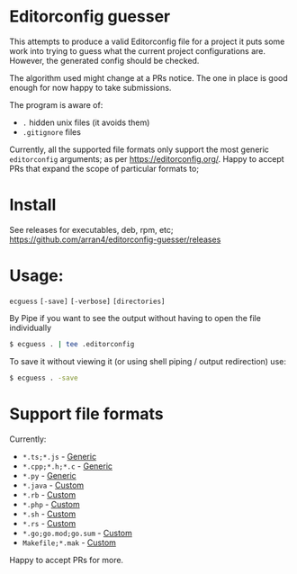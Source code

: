 # Editorconfig guesser

This attempts to produce a valid Editorconfig file for a project it puts some work into trying to guess what the current
project configurations are. However, the generated config should be checked.

The algorithm used might change at a PRs notice. The one in place is good enough for now happy to take submissions.

The program is aware of:
* `.` hidden unix files (it avoids them)
* `.gitignore` files

Currently, all the supported file formats only support the most generic `editorconfig` arguments; as per https://editorconfig.org/. 
Happy to accept PRs that expand the scope of particular formats to; 

# Install

See releases for executables, deb, rpm, etc;
https://github.com/arran4/editorconfig-guesser/releases

# Usage:

`ecguess` `[-save]` `[-verbose]` `[directories]`

By Pipe if you want to see the output without having to open the file individually

```bash
$ ecguess . | tee .editorconfig
```

To save it without viewing it (or using shell piping / output redirection) use:
```bash
$ ecguess . -save
```

# Support file formats

Currently:
* `*.ts;*.js`  - [Generic](fileformats/generic)
* `*.cpp;*.h;*.c`  - [Generic](fileformats/generic)
* `*.py`  - [Generic](fileformats/generic)
* `*.java`  - [Custom](fileformats/java)
* `*.rb`  - [Custom](fileformats/ruby)
* `*.php`  - [Custom](fileformats/php)
* `*.sh`  - [Custom](fileformats/shell)
* `*.rs`  - [Custom](fileformats/rust)
* `*.go;go.mod;go.sum` - [Custom](fileformats/go)
* `Makefile;*.mak` - [Custom](fileformats/gnumake)

Happy to accept PRs for more.

